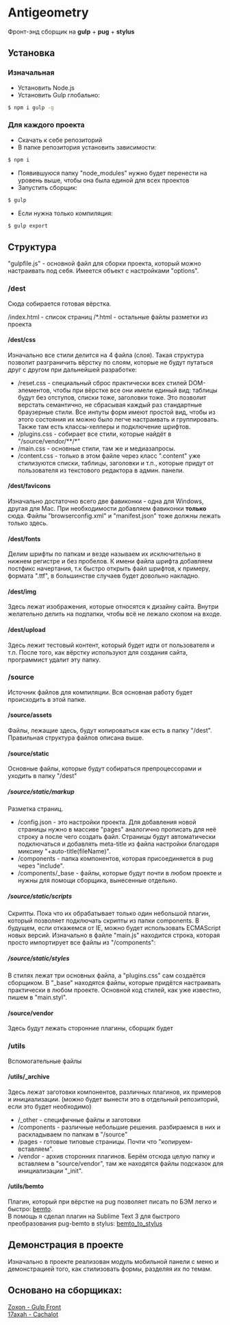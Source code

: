 # Antigeometry
Фронт-энд сборщик на **gulp** + **pug** + **stylus**

## Установка
### Изначальная
- Установить Node.js
- Установить Gulp глобально:
```sh
$ npm i gulp -g
```

### Для каждого проекта
- Скачать к себе репозиторий
- В папке репозитория установить зависимости:
```sh
$ npm i
```
- Появившуюся папку "node_modules" нужно будет перенести на уровень выше, чтобы она была единой для всех проектов
- Запустить сборщик:
```sh
$ gulp
```
- Если нужна только компиляция:
```sh
$ gulp export
```

## Структура
"gulpfile.js" - основной файл для сборки проекта, который можно настраивать под себя. Имеется объект с настройками "options".

### /dest
Сюда собирается готовая вёрстка.

/index.html - список страниц
/*.html - остальные файлы разметки из проекта

#### /dest/css
Изначально все стили делится на 4 файла (слоя). Такая структура позволит разграничить вёрстку по слоям, которые не будут путаться друг с другом при дальнейшей разработке:
- /reset.css - специальный сброс практически всех стилей DOM-элементов, чтобы при вёрстке все они имели единый вид: таблицы будут без отступов, списки тоже, заголовки тоже. Это позволит верстать семантично, не сбрасывая каждый раз стандартные браузерные стили. Все инпуты форм имеют простой вид, чтобы из этого состояния их можно было легче настраивать и группировать. Также там есть классы-хелперы и подключение шрифтов.
- /plugins.css - собирает все стили, которые найдёт в "/source/vendor/**/*"
- /main.css - основные стили, там же и медиазапросы.
- /content.css - только в этом файле через класс ".content" уже стилизуются списки, таблицы, заголовки и т.п., которые придут от пользователя из текстового редактора в админ. панели.

#### /dest/favicons
Изначально достаточно всего две фавиконки - одна для Windows, другая для Mac. При необходимости добавляем фавиконки **только** сюда. Файлы "browserconfig.xml" и "manifest.json" тоже должны лежать только здесь.

#### /dest/fonts
Делим шрифты по папкам и везде называем их исключительно в нижнем регистре и без пробелов. К имени файла шрифта добавляем постфикс начертания, т.к быстро открыть файл шрифтов, к примеру, формата ".ttf", в большинстве случаев будет довольно накладно.

#### /dest/img
Здесь лежат изображения, которые относятся к дизайну сайта. Внутри желательно делить на подпапки, чтобы всё не лежало скопом на входе.

#### /dest/upload
Здесь лежит тестовый контент, который будет идти от пользователя и т.п. После того, как вёрстку используют для создания сайта, программист удалит эту папку.

### /source
Источник файлов для компиляции. Вся основная работу будет происходить в этой папке.

#### /source/assets
Файлы, лежащие здесь, будут копироваться как есть в папку "/dest". Правильная структура файлов описана выше.

#### /source/static
Основные файлы, которые будут собираться препроцессорами и уходить в папку "/dest"

##### /source/static/markup
Разметка страниц.

- /config.json - это настройки проекта. Для добавления новой страницы нужно в массиве "pages" аналогично прописать для неё строку а после чего создать файл. Страницы будут автоматически подключаться и добавлять meta-title из файла настройки благодаря миксину "+auto-title(fileName)".
- /components - папка компонентов, которая присоединяется в pug через "include".
- /components/_base - файлы, которые будут почти в любом проекте и нужны для помощи сборщика, вынесенные отдельно.

##### /source/static/scripts
Скрипты. Пока что их обрабатывает только один небольшой плагин, который позволяет подключать скрипты из папки components.
В будущем, если откажемся от IE, можно будет использовать ECMAScript новых версий.
Изначально в файле "main.js" находится строка, которая просто импортирует все файлы из "/components":

##### /source/static/styles
В стилях лежат три основных файла, а "plugins.css" сам создаётся сборщиком.
В "_base" находятся файлы, которые придётся настраивать практически в любом проекте.
Основной код стилей, как уже известно, пишем в "main.styl".

#### /source/vendor
Здесь будут лежать сторонние плагины, сборщик будет 

### /utils
Вспомогательные файлы

#### /utils/_archive
Здесь лежат заготовки компонентов, различных плагинов, их примеров и инициализации.
(можно будет вынести это в отдельный репозиторий, если это будет необходимо)

- /_other - специфичные файлы и заготовки
- /components - различные небольшие решения. разбираемся в них и раскладываем по папкам в "/source"
- /pages - готовые типовые страницы. Почти что "копируем-вставляем".
- /vendor - архив сторонних плагинов. Берём отсюда целую папку и вставляем в "source/vendor", там же находятся файлы подсказок для инициализации "_init".

#### /utils/bemto
Плагин, который при вёрстке на pug позволяет писать по БЭМ легко и быстро: [bemto](https://github.com/kizu/bemto).
\
В помощь я сделал плагин на Sublime Text 3 для быстрого преобразования pug-bemto в stylus: [bemto_to_stylus](https://github.com/hpr895/bemto_to_stylus)

## Демонстрация в проекте
Изначально в проекте реализован модуль мобильной панели с меню и демонстрацией того, как стилизовать формы, разделяя их по темам.

## Основано на сборщиках:
[Zoxon - Gulp Front](https://github.com/zoxon/gulp-front)
\
[17axah - Cachalot](https://github.com/17axah/Cachalot)
